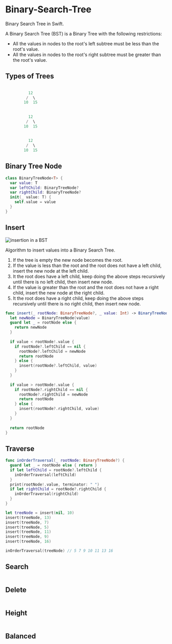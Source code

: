 # Binary-Search-Tree

Binary Search Tree in Swift.

A Binary Search Tree (BST) is a Binary Tree with the following restrictions: 

* All the values in nodes to the root's left subtree must be less than the root's value. 
* All the values in nodes to the root's right subtree must be greater than the root's value. 

## Types of Trees 

```swift 
        
          12
         /  \
        10  15
        
        
          12
         /  \
        10  15
        
        
          12
         /  \
        10  15
```

## Binary Tree Node 

```swift 
class BinaryTreeNode<T> {
  var value: T
  var leftChild: BinaryTreeNode?
  var rightChild: BinaryTreeNode?
  init(_ value: T) {
    self.value = value
  }
}
```

## Insert

![insertion in a BST](https://user-images.githubusercontent.com/1819208/99793072-135b3d00-2af6-11eb-9e41-bbc429a892c7.jpg)

Algorithm to insert values into a Binary Search Tree. 

1. If the tree is empty the new node becomes the root. 
2. If the value is less than the root and the root does not have a left child, insert the new node at the left child. 
3. It the root does have a left child, keep doing the above steps recursively until there is no left child, then insert new node. 
4. If the value is greater than the root and the root does not have a right child, insert the new node at the right child. 
5. It the root does have a right child, keep doing the above steps recursively until there is no right child, then insert new node. 


```swift 
func insert(_ rootNode: BinaryTreeNode?, _ value: Int) -> BinaryTreeNode? {
  let newNode = BinaryTreeNode(value)
  guard let _ = rootNode else {
    return newNode
  }
  
  if value < rootNode!.value {
    if rootNode?.leftChild == nil {
      rootNode?.leftChild = newNode
      return rootNode
    } else {
      insert(rootNode?.leftChild, value)
    }
  }
  
  if value > rootNode!.value {
    if rootNode?.rightChild == nil {
      rootNode?.rightChild = newNode
      return rootNode
    } else {
      insert(rootNode?.rightChild, value)
    }
  }
  
  return rootNode
}
```

## Traverse

```swift 
func inOrderTraversal(_ rootNode: BinaryTreeNode?) {
  guard let _ = rootNode else { return }
  if let leftChild = rootNode?.leftChild {
    inOrderTraversal(leftChild)
  }
  print(rootNode!.value, terminator: " ")
  if let rightChild = rootNode?.rightChild {
    inOrderTraversal(rightChild)
  }
}

let treeNode = insert(nil, 10)
insert(treeNode, 13)
insert(treeNode, 7)
insert(treeNode, 5)
insert(treeNode, 11)
insert(treeNode, 9)
insert(treeNode, 16)

inOrderTraversal(treeNode) // 5 7 9 10 11 13 16
```

## Search 

```swift 
```

## Delete 

```swift 
```

## Height

```swift 
```

## Balanced 

```swift 
```
